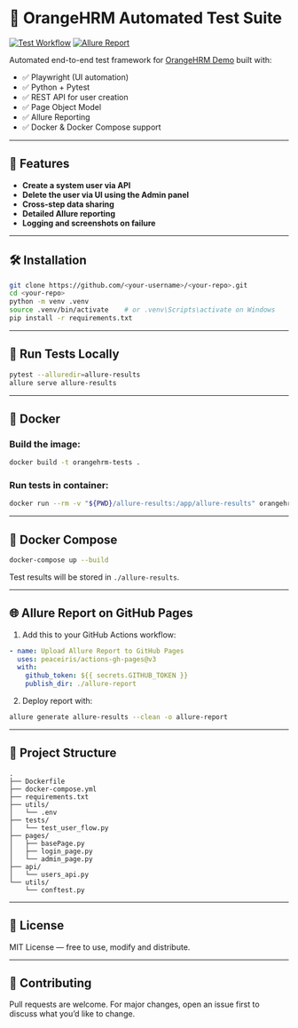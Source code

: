 # 🧪 OrangeHRM Automated Test Suite


[![Test Workflow](https://github.com/shlomi10/OrangeHRM/actions/workflows/test.yml/badge.svg)](https://github.com/shlomi10/OrangeHRM/actions/workflows/test.yml)
[![Allure Report](https://img.shields.io/badge/allure-report-blue)](https://shlomi10.github.io/OrangeHRM/)

Automated end-to-end test framework for [OrangeHRM Demo](https://opensource-demo.orangehrmlive.com/web/index.php/auth/login) built with:

- ✅ Playwright (UI automation)
- ✅ Python + Pytest
- ✅ REST API for user creation
- ✅ Page Object Model
- ✅ Allure Reporting
- ✅ Docker & Docker Compose support

---

## 🚀 Features

- **Create a system user via API**
- **Delete the user via UI using the Admin panel**
- **Cross-step data sharing**
- **Detailed Allure reporting**
- **Logging and screenshots on failure**

---

## 🛠️ Installation

```bash
git clone https://github.com/<your-username>/<your-repo>.git
cd <your-repo>
python -m venv .venv
source .venv/bin/activate    # or .venv\Scripts\activate on Windows
pip install -r requirements.txt
```

---

## 🧪 Run Tests Locally

```bash
pytest --alluredir=allure-results
allure serve allure-results
```

---

## 🐳 Docker

### Build the image:
```bash
docker build -t orangehrm-tests .
```

### Run tests in container:
```bash
docker run --rm -v "${PWD}/allure-results:/app/allure-results" orangehrm-tests
```

---

## 🐳 Docker Compose

```bash
docker-compose up --build
```

Test results will be stored in `./allure-results`.

---

## 🌐 Allure Report on GitHub Pages

1. Add this to your GitHub Actions workflow:

```yaml
- name: Upload Allure Report to GitHub Pages
  uses: peaceiris/actions-gh-pages@v3
  with:
    github_token: ${{ secrets.GITHUB_TOKEN }}
    publish_dir: ./allure-report
```

2. Deploy report with:
```bash
allure generate allure-results --clean -o allure-report
```

---

## 📂 Project Structure

```
.
├── Dockerfile
├── docker-compose.yml
├── requirements.txt
├── utils/
│   └── .env
├── tests/
│   └── test_user_flow.py
├── pages/
│   ├── basePage.py
│   ├── login_page.py
│   └── admin_page.py
├── api/
│   └── users_api.py
└── utils/
    └── conftest.py
```

---

## 📜 License

MIT License — free to use, modify and distribute.

---

## 🙌 Contributing

Pull requests are welcome. For major changes, open an issue first to discuss what you’d like to change.